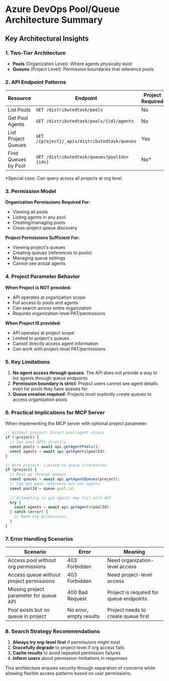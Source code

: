 # Azure DevOps Pool/Queue Architecture Summary

## Key Architectural Insights

### 1. Two-Tier Architecture
- **Pools** (Organization Level): Where agents physically exist
- **Queues** (Project Level): Permission boundaries that reference pools

### 2. API Endpoint Patterns

| Resource | Endpoint | Project Required | Scope |
|----------|----------|------------------|--------|
| List Pools | `GET /distributedtask/pools` | No | Organization |
| Get Pool Agents | `GET /distributedtask/pools/{id}/agents` | No | Organization |
| List Project Queues | `GET /{project}/_apis/distributedtask/queues` | Yes | Project |
| Find Queues by Pool | `GET /distributedtask/queues?poolIds={ids}` | No* | Organization |

*Special case: Can query across all projects at org level

### 3. Permission Model

**Organization Permissions Required For:**
- Viewing all pools
- Listing agents in any pool
- Creating/managing pools
- Cross-project queue discovery

**Project Permissions Sufficient For:**
- Viewing project's queues
- Creating queues (references to pools)
- Managing queue settings
- Cannot see actual agents

### 4. Project Parameter Behavior

**When Project is NOT provided:**
- API operates at organization scope
- Full access to pools and agents
- Can search across entire organization
- Requires organization-level PAT/permissions

**When Project IS provided:**
- API operates at project scope
- Limited to project's queues
- Cannot directly access agent information
- Can work with project-level PAT/permissions

### 5. Key Limitations

1. **No agent access through queues**: The API does not provide a way to list agents through queue endpoints
2. **Permission boundary is strict**: Project users cannot see agent details even for pools they have queues for
3. **Queue creation required**: Projects must explicitly create queues to access organization pools

### 6. Practical Implications for MCP Server

When implementing the MCP server with optional project parameter:

```typescript
// Without project: Direct pool/agent access
if (!project) {
  // Use pool APIs directly
  const pools = await api.getAgentPools();
  const agents = await api.getAgents(poolId);
}

// With project: Limited to queue information
if (project) {
  // Must go through queues
  const queues = await api.getAgentQueues(project);
  // Can get pool reference but not agents
  const poolId = queue.pool.id;
  
  // Attempting to get agents may fail with 403
  try {
    const agents = await api.getAgents(poolId);
  } catch (error) {
    // Need org permissions
  }
}
```

### 7. Error Handling Scenarios

| Scenario | Error | Meaning |
|----------|-------|---------|
| Access pool without org permissions | 403 Forbidden | Need organization-level access |
| Access queue without project permissions | 403 Forbidden | Need project-level access |
| Missing project parameter for queue API | 400 Bad Request | Project is required for queue endpoints |
| Pool exists but no queue in project | No error, empty results | Project needs to create queue first |

### 8. Search Strategy Recommendations

1. **Always try org-level first** if permissions might exist
2. **Gracefully degrade** to project-level if org access fails
3. **Cache results** to avoid repeated permission failures
4. **Inform users** about permission limitations in responses

This architecture ensures security through separation of concerns while allowing flexible access patterns based on user permissions.